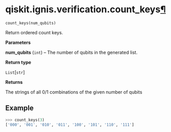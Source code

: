 <span id="qiskit-ignis-verification-count-keys" />

# qiskit.ignis.verification.count\_keys[¶](#qiskit-ignis-verification-count-keys "Permalink to this headline")

<span id="undefined" />

`count_keys(num_qubits)`

Return ordered count keys.

**Parameters**

**num\_qubits** (`int`) – The number of qubits in the generated list.

**Return type**

`List`\[`str`]

**Returns**

The strings of all 0/1 combinations of the given number of qubits

## Example

```python
>>> count_keys(3)
['000', '001', '010', '011', '100', '101', '110', '111']
```
